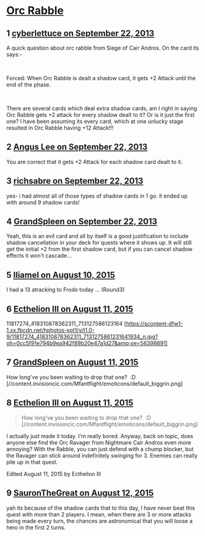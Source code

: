 # [Orc Rabble](https://community.fantasyflightgames.com/topic/90825-orc-rabble/)

## 1 [cyberlettuce on September 22, 2013](https://community.fantasyflightgames.com/topic/90825-orc-rabble/?do=findComment&comment=872460)

A quick question about orc rabble from Siege of Cair Andros. On the card its says:-

 

Forced: When Orc Rabble is dealt a shadow card, it gets +2 Attack until the end of the phase.

 

There are several cards which deal extra shadow cards, am I right in saying Orc Rabble gets +2 attack for every shadow dealt to it? Or is it just the first one? I have been assuming its every card, which at one unlucky stage resulted in Orc Rabble having +12 Attack!!!

## 2 [Angus Lee on September 22, 2013](https://community.fantasyflightgames.com/topic/90825-orc-rabble/?do=findComment&comment=872493)

You are correct that it gets +2 Attack for each shadow card dealt to it.

## 3 [richsabre on September 22, 2013](https://community.fantasyflightgames.com/topic/90825-orc-rabble/?do=findComment&comment=872532)

yes- i had almost all of those types of shadow cards in 1 go. it ended up with around 9 shadow cards!

## 4 [GrandSpleen on September 22, 2013](https://community.fantasyflightgames.com/topic/90825-orc-rabble/?do=findComment&comment=872626)

Yeah, this is an evil card and all by itself is a good justification to include shadow cancellation in your deck for quests where it shows up. It will still get the initial +2 from the first shadow card, but if you can cancel shadow effects it won't cascade...

## 5 [Iliamel on August 10, 2015](https://community.fantasyflightgames.com/topic/90825-orc-rabble/?do=findComment&comment=1729689)

I had a 13 atracking to Frodo today ... (Round3)

## 6 [Ecthelion III on August 11, 2015](https://community.fantasyflightgames.com/topic/90825-orc-rabble/?do=findComment&comment=1729923)

11817274_418310878362311_713127586123164 [https://scontent-dfw1-1.xx.fbcdn.net/hphotos-xpt1/v/t1.0-9/11817274_418310878362311_7131275861231641934_n.jpg?oh=0cc5f91e794b9ea942f89b20e47a1d27&amp;oe=56398891]

## 7 [GrandSpleen on August 11, 2015](https://community.fantasyflightgames.com/topic/90825-orc-rabble/?do=findComment&comment=1729948)

How long've you been waiting to drop that one?  :D [//content.invisioncic.com/Mfantflight/emoticons/default_biggrin.png]

## 8 [Ecthelion III on August 11, 2015](https://community.fantasyflightgames.com/topic/90825-orc-rabble/?do=findComment&comment=1730126)

> How long've you been waiting to drop that one?  :D [//content.invisioncic.com/Mfantflight/emoticons/default_biggrin.png]

I actually just made it today. I'm really bored. Anyway, back on topic, does anyone else find the Orc Ravager from Nightmare Cair Andros even more annoying? With the Rabble, you can just defend with a chump blocker, but the Ravager can stick around indefinitely swinging for 3. Enemies can really pile up in that quest.

Edited August 11, 2015 by Ecthelion III

## 9 [SauronTheGreat on August 12, 2015](https://community.fantasyflightgames.com/topic/90825-orc-rabble/?do=findComment&comment=1733287)

yah its because of the shadow cards that to this day, I have never beat this quest with more than 2 players. I mean, when there are 3 or more attacks being made every turn, the chances are astronomical that you will loose a hero in the first 2 turns.

